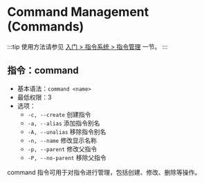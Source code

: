 # Command Management (Commands)

:::tip
使用方法请参见 [入门 > 指令系统 > 指令管理](../../manual/usage/command.md#指令管理) 一节。
:::

## 指令：command

- 基本语法：`command <name>`
- 最低权限：3
- 选项：
  - `-c, --create` 创建指令
  - `-a, --alias` 添加指令别名
  - `-A, --unalias` 移除指令别名
  - `-n, --name` 修改显示名称
  - `-p, --parent` 修改父指令
  - `-P, --no-parent` 移除父指令

command 指令可用于对指令进行管理，包括创建、修改、删除等操作。
